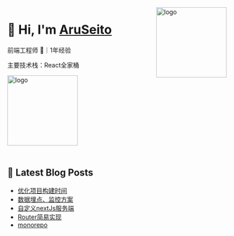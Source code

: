 
<img src="https://github-readme-stats.vercel.app/api?username=AruSeito&show_icons=true&title_color=fff&icon_color=79ff97&text_color=9f9f9f&bg_color=151515" alt="logo" height="160" align="right" style="margin: 5px; margin-bottom: 20px;" />

# 👋 Hi, I'm [AruSeito](https://aruseito.github.io/)

前端工程师 🤖｜1年经验 

主要技术栈：React全家桶

<img src="https://github-profile-trophy.vercel.app/?username=AruSeito&column=7" alt="logo" height="160" align="center" style="margin: auto; margin-bottom: 20px;" />


## 📕 Latest Blog Posts

<!-- BLOG-POST-LIST:START -->
- [优化项目构建时间](https://aruseito.github.io/article/d3ffe87/)
- [数据埋点、监控方案](https://aruseito.github.io/article/c3f02c48/)
- [自定义nextJs服务端](https://aruseito.github.io/article/d693fb46/)
- [Router简易实现](https://aruseito.github.io/article/bce8a1b7/)
- [monorepo](https://aruseito.github.io/article/7b6bc5a/)
<!-- BLOG-POST-LIST:END -->





